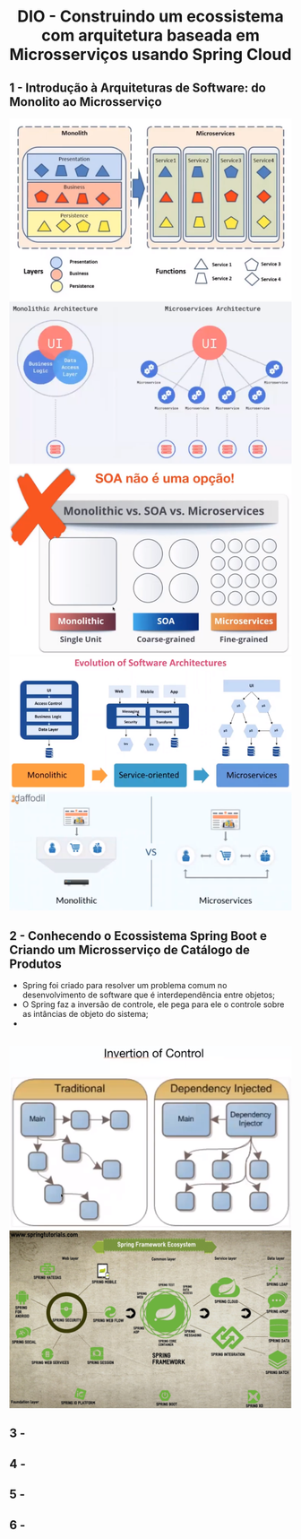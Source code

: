 <h1 align="center">DIO - Construindo um ecossistema com arquitetura baseada em Microsserviços usando Spring Cloud</h1>

<h2>1 - Introdução à Arquiteturas de Software: do Monolito ao Microsserviço</h2>

<div align="center" width="400px"> 
  <img src="./assets/micro01.png"/>
  <br/>
  <img src="./assets/micro02.png"/>
  <br/>
  <img src="./assets/micro03.png"/>
  <br/>
  <img src="./assets/micro04.png"/>
  <br/>
  <img src="./assets/micro05.png"/>
</div>

<h2>2 - Conhecendo o Ecossistema Spring Boot e Criando um Microsserviço de Catálogo de Produtos</h2>
  
  * Spring foi criado para resolver um problema comum no desenvolvimento de software que é interdependência entre objetos;
  * O Spring faz a inversão de controle, ele pega para ele o controle sobre as intâncias de objeto do sistema;
  * 

  <br/>

<div align="center"> 
  <img src="./assets/micro06.png"/>
  <br/>
  <img src="./assets/micro07.jpg"/>
  <br/>
</div>

<h2>3 - </h2>
<h2>4 - </h2>
<h2>5 - </h2>
<h2>6 - </h2>
<h2></h2>
<h2></h2>
<h2></h2>
<h2></h2>
<h2></h2>

